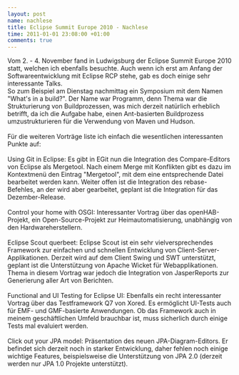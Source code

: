 ```yaml
--- 
layout: post
name: nachlese
title: Eclipse Summit Europe 2010 - Nachlese
time: 2011-01-01 23:08:00 +01:00
comments: true
---
```

Vom 2. - 4. November fand in Ludwigsburg der Eclipse Summit Europe 2010 statt, welchen ich ebenfalls besuchte. Auch wenn ich erst am Anfang der Softwareentwicklung mit Eclipse RCP stehe, gab es doch einige sehr interessante Talks.<br />So zum Beispiel am Dienstag nachmittag ein Symposium mit dem Namen "What's in a build?". Der Name war Programm, denn Thema war die Strukturierung von Buildprozessen, was mich derzeit natürlich erheblich betrifft, da ich die Aufgabe habe, einen Ant-basierten Buildprozess umzustrukturieren für die Verwendung von Maven und Hudson.<br /><br />Für die weiteren Vorträge liste ich einfach die wesentlichen interessanten Punkte auf:<br /><br />Using Git in Eclipse: Es gibt in EGit nun die Integration des Compare-Editors von Eclipse als Mergetool. Nach einem Merge mit Konflikten gibt es dazu im Kontextmenü den Eintrag "Mergetool", mit dem eine entsprechende Datei bearbeitet werden kann. Weiter offen ist die Integration des rebase-Befehles, an der wird aber gearbeitet, geplant ist die Integration für das Dezember-Release.<br /><br />Control your home with OSGI: Interessanter Vortrag über das openHAB-Projekt, ein Open-Source-Projekt zur Heimautomatisierung, unabhängig von den Hardwareherstellern.<br /><br />Eclipse Scout querbeet: Eclipse Scout ist ein sehr vielversprechendes Framework zur einfachen und schnellen Entwicklung von Client-Server-Applikationen. Derzeit wird auf dem Client Swing und SWT unterstützt, geplant ist die Unterstützung von Apache Wicket für Webapplikationen. Thema in diesem Vortrag war jedoch die Integration von JasperReports zur Generierung aller Art von Berichten.<br /><br />Functional and UI Testing for Eclipse UI: Ebenfalls ein recht interessanter Vortrag über das Testframework Q7 von Xored. Es ermöglicht UI-Tests auch für EMF- und GMF-basierte Anwendungen. Ob das Framework auch in meinem geschäftlichen Umfeld brauchbar ist, muss sicherlich durch einige Tests mal evaluiert werden.<br /><br />Click out your JPA model: Präsentation des neuen JPA-Diagram-Editors. Er befindet sich derzeit noch in starker Entwicklung, daher fehlen noch einige wichtige Features, beispielsweise die Unterstützung von JPA 2.0 (derzeit werden nur JPA 1.0 Projekte unterstützt).
